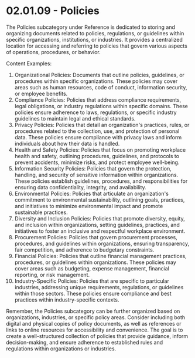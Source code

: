 # 02.01.09 - Policies

The Policies subcategory under Reference is dedicated to storing and organizing documents related to policies, regulations, or guidelines within specific organizations, institutions, or industries. It provides a centralized location for accessing and referring to policies that govern various aspects of operations, procedures, or behavior.

Content Examples:

1. Organizational Policies: Documents that outline policies, guidelines, or procedures within specific organizations. These policies may cover areas such as human resources, code of conduct, information security, or employee benefits.
2. Compliance Policies: Policies that address compliance requirements, legal obligations, or industry regulations within specific domains. These policies ensure adherence to laws, regulations, or specific industry guidelines to maintain legal and ethical standards.
3. Privacy Policies: Policies that detail an organization's practices, rules, or procedures related to the collection, use, and protection of personal data. These policies ensure compliance with privacy laws and inform individuals about how their data is handled.
4. Health and Safety Policies: Policies that focus on promoting workplace health and safety, outlining procedures, guidelines, and protocols to prevent accidents, minimize risks, and protect employee well-being.
5. Information Security Policies: Policies that govern the protection, handling, and security of sensitive information within organizations. These policies establish guidelines, procedures, and responsibilities for ensuring data confidentiality, integrity, and availability.
6. Environmental Policies: Policies that articulate an organization's commitment to environmental sustainability, outlining goals, practices, and initiatives to minimize environmental impact and promote sustainable practices.
7. Diversity and Inclusion Policies: Policies that promote diversity, equity, and inclusion within organizations, setting guidelines, practices, and initiatives to foster an inclusive and respectful workplace environment.
8. Procurement Policies: Policies that govern procurement processes, procedures, and guidelines within organizations, ensuring transparency, fair competition, and adherence to budgetary constraints.
9. Financial Policies: Policies that outline financial management practices, procedures, or guidelines within organizations. These policies may cover areas such as budgeting, expense management, financial reporting, or risk management.
10. Industry-Specific Policies: Policies that are specific to particular industries, addressing unique requirements, regulations, or guidelines within those sectors. These policies ensure compliance and best practices within industry-specific contexts.

Remember, the Policies subcategory can be further organized based on organizations, industries, or specific policy areas. Consider including both digital and physical copies of policy documents, as well as references or links to online resources for accessibility and convenience. The goal is to create a well-structured collection of policies that provide guidance, inform decision-making, and ensure adherence to established rules and regulations within organizations or industries.